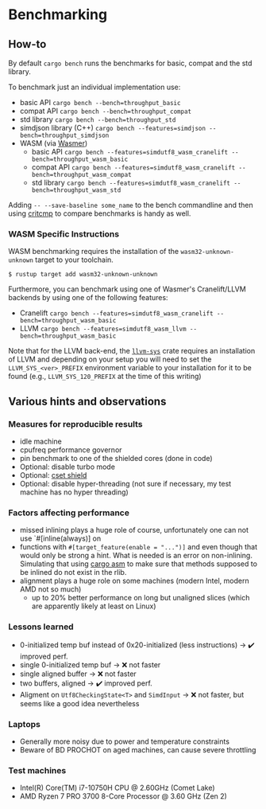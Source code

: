 # Benchmarking

## How-to

By default `cargo bench` runs the benchmarks for basic, compat and the std library.

To benchmark just an individual implementation use:
* basic API
  `cargo bench --bench=throughput_basic`
* compat API
  `cargo bench --bench=throughput_compat`
* std library
  `cargo bench --bench=throughput_std`
* simdjson library (C++)
  `cargo bench --features=simdjson --bench=throughput_simdjson`
* WASM (via [Wasmer](https://wasmer.io/))
  * basic API
    `cargo bench --features=simdutf8_wasm_cranelift --bench=throughput_wasm_basic`
  * compat API
    `cargo bench --features=simdutf8_wasm_cranelift --bench=throughput_wasm_compat`
  * std library
    `cargo bench --features=simdutf8_wasm_cranelift --bench=throughput_wasm_std`

Adding `-- --save-baseline some_name` to the bench commandline and then using [critcmp](https://github.com/BurntSushi/critcmp) to compare benchmarks is handy as well.

### WASM Specific Instructions
WASM benchmarking requires the installation of the `wasm32-unknown-unknown` target to your toolchain.
```
$ rustup target add wasm32-unknown-unknown
```

Furthermore, you can benchmark using one of Wasmer's Cranelift/LLVM backends by using one of the following features:
* Cranelift `cargo bench --features=simdutf8_wasm_cranelift --bench=throughput_wasm_basic`
* LLVM `cargo bench --features=simdutf8_wasm_llvm --bench=throughput_wasm_basic`

Note that for the LLVM back-end, the [`llvm-sys`](https://crates.io/crates/llvm-sys) crate requires an
installation of LLVM and depending on your setup you will need to set the `LLVM_SYS_<ver>_PREFIX` environment
variable to your installation for it to be found (e.g., `LLVM_SYS_120_PREFIX` at the time of this writing)

## Various hints and observations

### Measures for reproducible results
* idle machine
* cpufreq performance governor
* pin benchmark to one of the shielded cores (done in code)
* Optional: disable turbo mode
* Optional: [cset shield](https://documentation.suse.com/sle-rt/12-SP4/html/SLE-RT-all/cha-shielding-model.html)
* Optional: disable hyper-threading (not sure if necessary, my test machine has no hyper threading)

### Factors affecting performance
* missed inlining plays a huge role of course, unfortunately one can not use `#[inline(always)] on
* functions with `#[target_feature(enable = "...")]` and even though that would only be strong a hint.
  What is needed is an error on non-inlining. Simulating that using [cargo asm](https://github.com/gnzlbg/cargo-asm) to make sure that methods supposed to be inlined do not exist in the rlib.
* alignment plays a huge role on some machines (modern Intel, modern AMD not so much)
  * up to 20% better performance on long but unaligned slices (which are apparently likely at least on Linux)

### Lessons learned
* 0-initialized temp buf instead of 0x20-initialized (less instructions) -> ✔️ improved perf.
* single 0-initialized temp buf -> ❌ not faster
* single aligned buffer -> ❌ not faster
* two buffers, aligned -> ✔️ improved perf.
* Aligment on `Utf8CheckingState<T>` and `SimdInput` -> ❌ not faster, but seems like a good idea nevertheless

### Laptops
* Generally more noisy due to power and temperature constraints
* Beware of BD PROCHOT on aged machines, can cause severe throttling

### Test machines
* Intel(R) Core(TM) i7-10750H CPU @ 2.60GHz (Comet Lake)
* AMD Ryzen 7 PRO 3700 8-Core Processor @ 3.60 GHz (Zen 2)